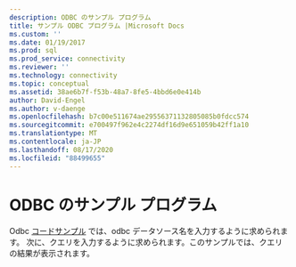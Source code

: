 ```yaml
---
description: ODBC のサンプル プログラム
title: サンプル ODBC プログラム |Microsoft Docs
ms.custom: ''
ms.date: 01/19/2017
ms.prod: sql
ms.prod_service: connectivity
ms.reviewer: ''
ms.technology: connectivity
ms.topic: conceptual
ms.assetid: 38ae6b7f-f53b-48a7-8fe5-4bbd6e0e414b
author: David-Engel
ms.author: v-daenge
ms.openlocfilehash: b7c00e511674ae29556371132805085b0fdcc574
ms.sourcegitcommit: e700497f962e4c2274df16d9e651059b42ff1a10
ms.translationtype: MT
ms.contentlocale: ja-JP
ms.lasthandoff: 08/17/2020
ms.locfileid: "88499655"
---
```

# <a name="sample-odbc-program"></a>ODBC のサンプル プログラム
Odbc [コードサンプル](https://go.microsoft.com/fwlink/?LinkId=244831) では、odbc データソース名を入力するように求められます。  次に、クエリを入力するように求められます。このサンプルでは、クエリの結果が表示されます。

